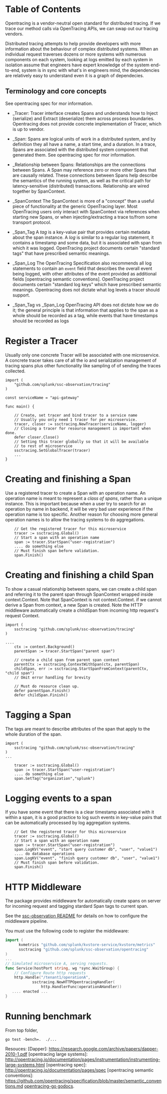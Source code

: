 # Table of Contents

Opentracing is a vendor-neutral open standard for distributed tracing. If we trace our method calls via OpenTracing APIs, we can swap out our tracing vendors.

Distributed tracing attempts to help provide developers with more information about the behaviour of complex distributed systems. When an individual request traverses dozens or more systems with numerous components on each system, looking at logs emitted by each system in isolation assume that engineers have expert knowledge of the system end-to-end, system is in sync with what's in engineers mind, the dependencies are relatively easy to understand even it is a graph of dependecies.

## Terminology and core concepts

See opentracing spec for mor information.

* _Tracer: Tracer interface creates Spans and understands how to Inject (serialize) and Extract (deserialize) them across process boundaries. Opentracing does not provide concrete implementation of Tracer, which is up to vendor.

* _Span: Spans are logical units of work in a distributed system, and by definition they all have a name, a start time, and a duration. In a trace, Spans are associated with the distributed system component that generated them. See opentracing spec for mor information.

* _Relationship between Spans: Relationships are the connections between Spans. A Span may reference zero or more other Spans that are causally related. These connections between Spans help describe the semantics of the running system, as well as the critical path for latency-sensitive (distributed) transactions. Relationship are wired together by SpanContext.

* _SpanContext The SpanContext is more of a "concept" than a useful piece of functionality at the generic OpenTracing layer. Most OpenTracing users only interact with SpanContext via references when starting new Spans, or when injecting/extracting a trace to/from some transport protocol.

* _Span_Tag  A _tag_ is a key-value pair that provides certain metadata about the span instance. A _log_ is similar to a regular log statement, it contains a timestamp and some data, but it is associated with span from which it was logged. OpenTracing project documents certain "standard tags" that have prescribed semantic meanings.

* _Span_Log The OpenTracing Specification also recommends all log statements to contain an `event` field that describes the overall event being logged, with other attributes of the event provided as additional fields [opentracing semantic conventions]. OpenTracing project documents certain "standard log keys" which have prescribed semantic meanings. Opentracing does not dictate what log levels a tracer should support.

* _Span_Tag vs _Span_Log
OpenTracing API does not dictate how we do it; the general principle is that information that applies to the span as a whole should be recorded as a tag, while events that have timestamps should be recorded as logs

# Register a Tracer
Usually only one concrete Tracer will be associated with one microservice. A concrete tracer takes care of all the io and serialization management of tracing spans plus other functionality like sampling of of sending the traces collected.

```
import (
    "github.com/splunk/ssc-observation/tracing"
)

const serviceName = "api-gateway"

func main() {

    // Create, set tracer and bind tracer to a service name
    // Usually you only need 1 tracer for per microservice.
    tracer, closer := ssctracing.NewTracer(serviceName, logger)
    // Closing a tracer for resource management is important when done.
    defer closer.Close()
    // Setting this tracer globally so that it will be available
    // to rest of microservice
    ssctracing.SetGlobalTracer(tracer)
    ... 
}

```

# Creating and finishing a Span
Use a registered tracer to create a Span with an operation name. An operation name is meant to
represent a _class of spans_, rather than a unique instance. This is important because when a user try to search for an 
operation by name in backend, it will be very bad user experience if the operation name is too specific. Another reason for choosing more general operation names is to allow the tracing systems to do aggregations.

```
    // Get the registered tracer for this microservice
    tracer := ssctracing.Global()
    // Start a span with an operation name
    span := tracer.StartSpan("user-registration")
    .... do something else
    // Must finish span before validation.
    span.Finish()

```

# Creating and finishing a child Span
To show a casual relationship between spans, we can create a child span and referring it to the parent span through SpanContext wrapped inside context.Context. Note that SpanContext is not context.Context. if we cannot derive a Span from context, a new Span is created.
Note the HTTP middleware automatically create a childSpan from incoming http request's request Context.

```
import (
    ssctracing "github.com/splunk/ssc-observation/tracing"
)

....
    ctx := context.Background()
    parentSpan := tracer.StartSpan("parent span")

    // create a child span from parent span context
    parentCtx := ssctracing.ContextWithSpan(ctx, parentSpan)
    childSpan, err := ssctracing.StartSpanFromContext(parentCtx, "child span")
    // Omit error handling for brevity

    // Must do resource clean up.
    defer parentSpan.Finish()
    defer childSpan.Finish()

```

# Tagging a Span
The tags are meant to describe attributes of the span that apply to the whole duration of the span. 

```
import (
    ssctracing "github.com/splunk/ssc-observation/tracing"
)
...
    
    tracer := ssctracing.Global()
    span := tracer.StartSpan("user-registration")
    .... do something else
    span.SetTag("organization","splunk")

```

# Logging events to a span
If you have some event that there is a clear timestamp associated with it within a span, it is a good practice to 
log such events in key-value pairs that can be automatically processed by log aggregation systems.

```
    // Get the registered tracer for this microservice
    tracer := ssctracing.Global()
    // Start a span with an operation name
    span := tracer.StartSpan("user-registration")
    span.LogKV("event", "start query customer db", "user", "value1")
    .... do database operations
    span.LogKV("event", "finish query customer db", "user", "value1")
    // Must finish span before validation.
    span.Finish()

```


# HTTP Middleware

The package provides middleware for automatically create spans on server for incoming request and tagging stardard Span tags to current span.

See the [ssc-observation README](https://github.com/splunk/ssc-observation) for details on how to configure the middleware pipeline.

You must use the following code to register the middleware:

```go
import (
      kvmetrics "github.com/splunk/kvstore-service/kvstore/metrics"
      ssctracing "github.com/splunk/ssc-observation/opentracing"
)
... 
// Simulated microservice A, serving requests.
func Service(hostPort string, wg *sync.WaitGroup) {
    // Configure Route http requests
    http.Handle("/tenant1/operationA",
            ssctracing.NewHTTPOpentracingHandler(
                http.HandlerFunc(operationAHandler))
   .... enacted ... 
}
```


# Running benchmark
From top folder,

```
go test -bench=.  ./...

```


Resouces:
[Dapper]: https://research.google.com/archive/papers/dapper-2010-1.pdf
[opentracing large systems]: http://opentracing.io/documentation/pages/instrumentation/instrumenting-large-systems.html
[opentracing spec]: http://opentracing.io/documentation/pages/spec
[opentracing semantic conventions]: https://github.com/opentracing/specification/blob/master/semantic_conventions.md
[opentracing-go
godocs](https://godoc.org/github.com/opentracing/opentracing-go).
